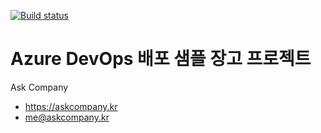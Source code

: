[![Build status](https://dev.azure.com/revhat/demo/_apis/build/status/demo-Python%20package-CI)](https://dev.azure.com/revhat/demo/_build/latest?definitionId=1)

# Azure DevOps 배포 샘플 장고 프로젝트

Ask Company

+ https://askcompany.kr
+ me@askcompany.kr

